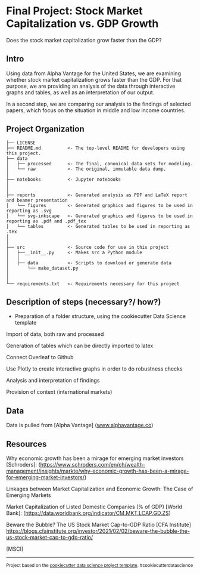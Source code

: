 Final Project: Stock Market Capitalization vs. GDP Growth
==============================

Does the stock market capitalization grow faster than the GDP?

Intro
------------

Using data from Alpha Vantage for the United States,  we are examining whether stock market capitalization grows faster than the GDP. For that purpose, we are providing an analysis of the data through interactive graphs and tables, as well as an interpretation of our output.

In a second step, we are comparing our analysis to the findings of selected papers, which focus on the situation in middle and low income countries. 


Project Organization
------------

    ├── LICENSE
    ├── README.md          <- The top-level README for developers using this project.
    ├── data
    │   ├── processed      <- The final, canonical data sets for modeling.
    │   └── raw            <- The original, immutable data dump.
    │
    ├── notebooks          <- Jupyter notebooks
    │
    │
    ├── reports            <- Generated analysis as PDF and LaTeX report and beamer presentation
    │   └── figures        <- Generated graphics and figures to be used in reporting as .svg
    │   └── svg-inkscape   <- Generated graphics and figures to be used in reporting as .pdf and .pdf_tex
    │   └── tables         <- Generated tables to be used in reporting as .tex
    │
    │
    ├── src                <- Source code for use in this project
    │   ├──__init__.py     <- Makes src a Python module
    │   │
    │   ├── data           <- Scripts to download or generate data
    │       └── make_dataset.py
    │  
    │
    └── requirements.txt   <- Requirements necessary for this project


Description of steps (necessary?/ how?)
------------

- Preparation of  a folder structure, using the cookiecutter Data Science template

Import of data, both raw and processed

Generation of tables which can be directly imported to latex 

Connect Overleaf to Github

Use Plotly to create interactive graphs in order to do robustness checks

Analysis and interpretation of findings

Provision of context (international markets)

Data 
------------

Data is pulled from [Alpha Vantage]
(www.alphavantage.co) 

Resources
------------


Why economic growth has been a mirage for emerging market investors
[Schroders]: (https://www.schroders.com/en/ch/wealth-management/insights/markte/why-economic-growth-has-been-a-mirage-for-emerging-market-investors/)

Linkages between Market Capitalization and Economic Growth: The Case of Emerging Markets

Market Capitalization of Listed Domestic Companies (% of GDP)
[World Bank]: (https://data.worldbank.org/indicator/CM.MKT.LCAP.GD.ZS)

Beware the Bubble? The US Stock Market Cap-to-GDP Ratio
[CFA Institute] https://blogs.cfainstitute.org/investor/2021/02/02/beware-the-bubble-the-us-stock-market-cap-to-gdp-ratio/

[MSCI]

--------

<p><small>Project based on the <a target="_blank" href="https://drivendata.github.io/cookiecutter-data-science/">cookiecutter data science project template</a>. #cookiecutterdatascience</small></p>
